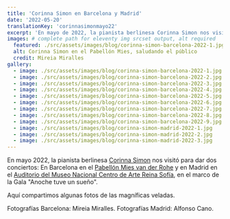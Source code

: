 ```yaml
---
title: 'Corinna Simon en Barcelona y Madrid'
date: '2022-05-20'
translationKey: 'corinnasimonmayo22'
excerpt: 'En mayo de 2022, la pianista berlinesa Corinna Simon nos visitó para dar dos conciertos en Barcelona y en Madrid. Aquí mostramos algunas fotos.'
images: # complete path for eleventy img srcset output, alt required
  featured: ./src/assets/images/blog/corinna-simon-barcelona-2022-1.jpg
  alt: Corinna Simon en el Pabellón Mies, saludando el público
  credit: Mireia Miralles
gallery:
  - image: ./src/assets/images/blog/corinna-simon-barcelona-2022-1.jpg
  - image: ./src/assets/images/blog/corinna-simon-barcelona-2022-2.jpg
  - image: ./src/assets/images/blog/corinna-simon-barcelona-2022-3.jpg
  - image: ./src/assets/images/blog/corinna-simon-barcelona-2022-4.jpg
  - image: ./src/assets/images/blog/corinna-simon-barcelona-2022-5.jpg
  - image: ./src/assets/images/blog/corinna-simon-barcelona-2022-6.jpg
  - image: ./src/assets/images/blog/corinna-simon-barcelona-2022-7.jpg
  - image: ./src/assets/images/blog/corinna-simon-barcelona-2022-8.jpg
  - image: ./src/assets/images/blog/corinna-simon-barcelona-2022-9.jpg
  - image: ./src/assets/images/blog/corinna-simon-madrid-2022-1.jpg
  - image: ./src/assets/images/blog/corinna-simon-madrid-2022-2.jpg
  - image: ./src/assets/images/blog/corinna-simon-madrid-2022-3.jpg
---
```


En mayo 2022, la pianista berlinesa [Corinna Simon](https://www.fundaciongoethe.org/es/artistas/corinna-simon/) nos visitó para dar dos conciertos: En Barcelona en el [Pabellón Mies van der Rohe](https://www.fundaciongoethe.org/es/lugares/pabellon-mies-van-der-rohe/) y en Madrid en el [Auditorio del Museo Nacional Centro de Arte Reina Sofía](https://www.fundaciongoethe.org/es/lugares/auditorio-museo-reina-sofia/), en el marco de la Gala "Anoche tuve un sueño".

Aquí compartimos algunas fotos de las magníficas veladas.

Fotografías Barcelona: Mireia Miralles.
Fotografías Madrid: Alfonso Cano.
